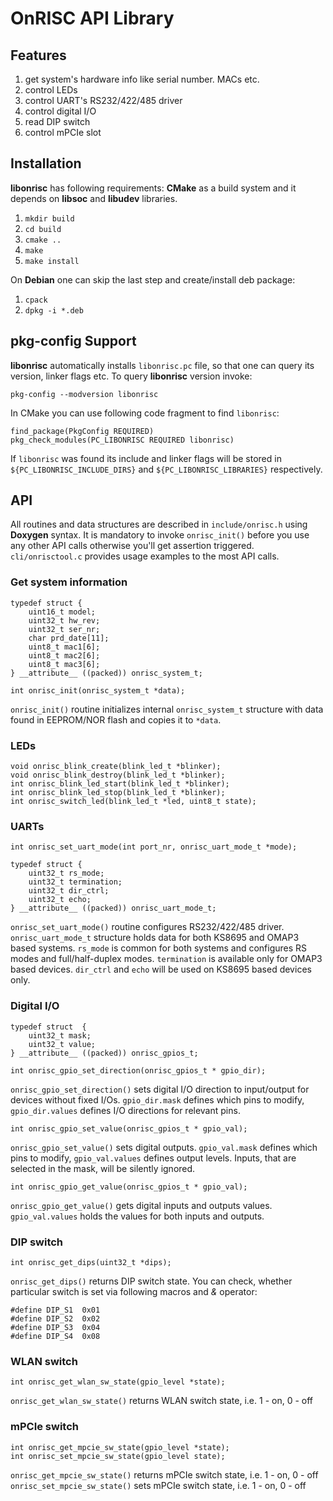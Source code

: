 OnRISC API Library
==================

Features
--------

1. get system's hardware info like serial number. MACs etc.
2. control LEDs
3. control UART's RS232/422/485 driver
4. control digital I/O
5. read DIP switch
6. control mPCIe slot

Installation
------------

**libonrisc** has following requirements: **CMake** as a build system and it
depends on **libsoc** and **libudev** libraries.

1. `mkdir build`
2. `cd build`
3. `cmake ..`
4. `make`
5. `make install`

On **Debian** one can skip the last step and create/install deb package:

1. `cpack`
2. `dpkg -i *.deb`

pkg-config Support
------------------

**libonrisc** automatically installs `libonrisc.pc` file, so that one can query its version, linker flags etc. To query **libonrisc** version invoke:

    pkg-config --modversion libonrisc

In CMake you can use following code fragment to find `libonrisc`:

    find_package(PkgConfig REQUIRED)
    pkg_check_modules(PC_LIBONRISC REQUIRED libonrisc)

If `libonrisc` was found its include and linker flags will be stored in `${PC_LIBONRISC_INCLUDE_DIRS}` and `${PC_LIBONRISC_LIBRARIES}` respectively.

API
---

All routines and data structures are described in `include/onrisc.h` using **Doxygen** syntax. It is mandatory to invoke `onrisc_init()` before you use any other API calls otherwise you'll get assertion triggered. `cli/onrisctool.c` provides usage examples to the most API calls.

### Get system information

    typedef struct {
	    uint16_t model;
	    uint32_t hw_rev;
	    uint32_t ser_nr;
	    char prd_date[11];
	    uint8_t mac1[6];
	    uint8_t mac2[6];
	    uint8_t mac3[6];
    } __attribute__ ((packed)) onrisc_system_t;

    int onrisc_init(onrisc_system_t *data);

`onrisc_init()` routine initializes internal `onrisc_system_t` structure with data found in EEPROM/NOR flash and copies it to `*data`.

### LEDs

    void onrisc_blink_create(blink_led_t *blinker);
    void onrisc_blink_destroy(blink_led_t *blinker);
    int onrisc_blink_led_start(blink_led_t *blinker);
    int onrisc_blink_led_stop(blink_led_t *blinker);
    int onrisc_switch_led(blink_led_t *led, uint8_t state);

### UARTs

    int onrisc_set_uart_mode(int port_nr, onrisc_uart_mode_t *mode);

    typedef struct {
	    uint32_t rs_mode;
	    uint32_t termination;
	    uint32_t dir_ctrl;
	    uint32_t echo;
    } __attribute__ ((packed)) onrisc_uart_mode_t;

`onrisc_set_uart_mode()` routine configures RS232/422/485 driver. `onrisc_uart_mode_t` structure holds data for both KS8695 and OMAP3 based systems. `rs_mode` is common for both systems and configures RS modes and full/half-duplex modes. `termination` is available only for OMAP3 based devices. `dir_ctrl` and `echo` will be used on KS8695 based devices only.

### Digital I/O

    typedef struct  {
	    uint32_t mask;
	    uint32_t value;
    } __attribute__ ((packed)) onrisc_gpios_t;

    int onrisc_gpio_set_direction(onrisc_gpios_t * gpio_dir);

`onrisc_gpio_set_direction()` sets digital I/O direction to input/output for devices without fixed I/Os. `gpio_dir.mask` defines which pins to modify, `gpio_dir.values` defines I/O directions for relevant pins.

    int onrisc_gpio_set_value(onrisc_gpios_t * gpio_val);

`onrisc_gpio_set_value()` sets digital outputs. `gpio_val.mask` defines which pins to modify, `gpio_val.values` defines output levels. Inputs, that are selected in the mask, will be silently ignored.

    int onrisc_gpio_get_value(onrisc_gpios_t * gpio_val);

`onrisc_gpio_get_value()` gets digital inputs and outputs values. `gpio_val.values` holds the values for both inputs and outputs.

### DIP switch

    int onrisc_get_dips(uint32_t *dips);

`onrisc_get_dips()` returns DIP switch state. You can check, whether particular switch is set via following macros and *&* operator:

    #define DIP_S1	0x01
    #define DIP_S2	0x02
    #define DIP_S3	0x04
    #define DIP_S4	0x08

### WLAN switch

    int onrisc_get_wlan_sw_state(gpio_level *state);

`onrisc_get_wlan_sw_state()` returns WLAN switch state, i.e. 1 - on, 0 - off

### mPCIe switch

    int onrisc_get_mpcie_sw_state(gpio_level *state);
    int onrisc_set_mpcie_sw_state(gpio_level state);

`onrisc_get_mpcie_sw_state()` returns mPCIe switch state, i.e. 1 - on, 0 - off
`onrisc_set_mpcie_sw_state()` sets mPCIe switch state, i.e. 1 - on, 0 - off
